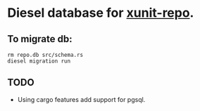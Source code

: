 # Diesel database for [xunit-repo](https://github.com/osynge/xunit-repo).

## To migrate db:

```
rm repo.db src/schema.rs
diesel migration run
```

## TODO

* Using cargo features add support for pgsql.